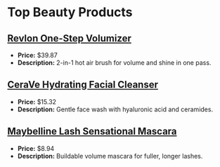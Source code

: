 # Top Beauty Products

## [Revlon One-Step Volumizer](https://www.amazon.com/dp/B08N6ZLX9B?tag=mychanneld-20)
- **Price:** $39.87
- **Description:** 2-in-1 hot air brush for volume and shine in one pass.

## [CeraVe Hydrating Facial Cleanser](https://www.amazon.com/dp/B01MSSDEPK?tag=mychanneld-20)
- **Price:** $15.32
- **Description:** Gentle face wash with hyaluronic acid and ceramides.

## [Maybelline Lash Sensational Mascara](https://www.amazon.com/dp/B00PFCT0QA?tag=mychanneld-20)
- **Price:** $8.94
- **Description:** Buildable volume mascara for fuller, longer lashes.

